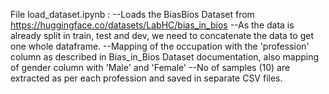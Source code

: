 File load_dataset.ipynb : 
--Loads the BiasBios Dataset from  https://huggingface.co/datasets/LabHC/bias_in_bios 
--As the data is already split in train, test and dev, we need to concatenate the data to get one whole dataframe. 
--Mapping of the occupation with the 'profession' column as described in Bias_in_Bios Dataset documentation, also mapping of gender column with 'Male' and 'Female' 
--No of samples (10) are extracted as per each profession and saved in separate CSV files. 

